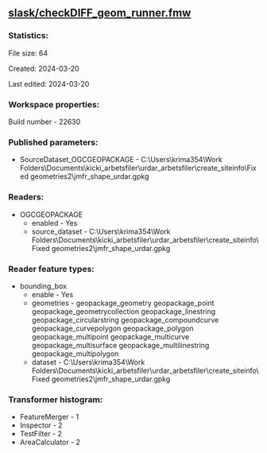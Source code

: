 ﻿## [slask/checkDIFF_geom_runner.fmw](https://github.com/kicki58/kix_working_dir/blob/master/slask/checkDIFF_geom_runner.fmw)

### Statistics:
File size: 64

Created: 2024-03-20

Last edited: 2024-03-20


### Workspace properties:
Build number    - 22630

### Published parameters:
*  SourceDataset_OGCGEOPACKAGE    -   C:\Users\krima354\Work Folders\Documents\kicki_arbetsfiler\urdar_arbetsfiler\create_siteinfo\Fixed geometries2\jmfr_shape_urdar.gpkg

### Readers:
*  OGCGEOPACKAGE
    * enabled    -  Yes
    * source_dataset    -   C:\Users\krima354\Work Folders\Documents\kicki_arbetsfiler\urdar_arbetsfiler\create_siteinfo\Fixed geometries2\jmfr_shape_urdar.gpkg

### Reader feature types:
*  bounding_box
    * enable - Yes
    * geometries - geopackage_geometry geopackage_point geopackage_geometrycollection geopackage_linestring geopackage_circularstring geopackage_compoundcurve geopackage_curvepolygon geopackage_polygon geopackage_multipoint geopackage_multicurve geopackage_multisurface geopackage_multilinestring geopackage_multipolygon
    * dataset - C:\Users\krima354\Work Folders\Documents\kicki_arbetsfiler\urdar_arbetsfiler\create_siteinfo\Fixed geometries2\jmfr_shape_urdar.gpkg




### Transformer histogram:
*  FeatureMerger    -   1
*  Inspector    -   2
*  TestFilter    -   2
*  AreaCalculator    -   2

